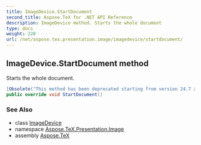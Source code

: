 ```yaml
---
title: ImageDevice.StartDocument
second_title: Aspose.TeX for .NET API Reference
description: ImageDevice method. Starts the whole document
type: docs
weight: 220
url: /net/aspose.tex.presentation.image/imagedevice/startdocument/
---
```

## ImageDevice.StartDocument method

Starts the whole document.

```csharp
[Obsolete("This method has been deprecated starting from version 24.7 and will be hidden in version 24.10.")]
public override void StartDocument()
```

### See Also

* class [ImageDevice](../)
* namespace [Aspose.TeX.Presentation.Image](../../imagedevice/)
* assembly [Aspose.TeX](../../../)


